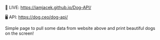 🚀 LIVE: https://iamjacek.github.io/Dog-API/

🖥 API: https://dog.ceo/dog-api/

Simple page to pull some data from website above and print beautiful dogs on the screen!
